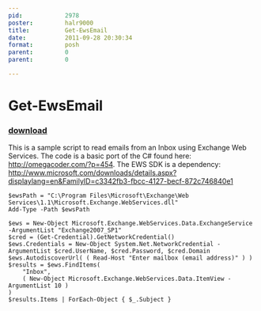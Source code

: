 ```yaml
---
pid:            2978
poster:         halr9000
title:          Get-EwsEmail
date:           2011-09-28 20:30:34
format:         posh
parent:         0
parent:         0

---
```


# Get-EwsEmail

### [download](2978.ps1)

This is a sample script to read emails from an Inbox using Exchange Web Services. The code is a basic port of the C# found here: http://omegacoder.com/?p=454. The EWS SDK is a dependency: http://www.microsoft.com/downloads/details.aspx?displaylang=en&FamilyID=c3342fb3-fbcc-4127-becf-872c746840e1

```posh
$ewsPath = "C:\Program Files\Microsoft\Exchange\Web Services\1.1\Microsoft.Exchange.WebServices.dll"
Add-Type -Path $ewsPath

$ews = New-Object Microsoft.Exchange.WebServices.Data.ExchangeService -ArgumentList "Exchange2007_SP1"
$cred = (Get-Credential).GetNetworkCredential()
$ews.Credentials = New-Object System.Net.NetworkCredential -ArgumentList $cred.UserName, $cred.Password, $cred.Domain
$ews.AutodiscoverUrl( ( Read-Host "Enter mailbox (email address)" ) )
$results = $ews.FindItems(
	"Inbox",
	( New-Object Microsoft.Exchange.WebServices.Data.ItemView -ArgumentList 10 )
)
$results.Items | ForEach-Object { $_.Subject }
```
